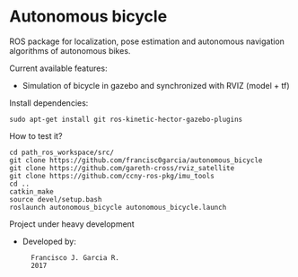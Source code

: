# Autonomous bicycle

ROS package for localization, pose estimation and autonomous navigation algorithms of autonomous bikes.

Current available features:
- Simulation of bicycle in gazebo and synchronized with RVIZ (model + tf)

Install dependencies:

    sudo apt-get install git ros-kinetic-hector-gazebo-plugins 

How to test it?

    cd path_ros_workspace/src/
    git clone https://github.com/francisc0garcia/autonomous_bicycle
    git clone https://github.com/gareth-cross/rviz_satellite
    git clone https://github.com/ccny-ros-pkg/imu_tools
    cd .. 
    catkin_make
    source devel/setup.bash
    roslaunch autonomous_bicycle autonomous_bicycle.launch

Project under heavy development

- Developed by:

        Francisco J. Garcia R.
        2017